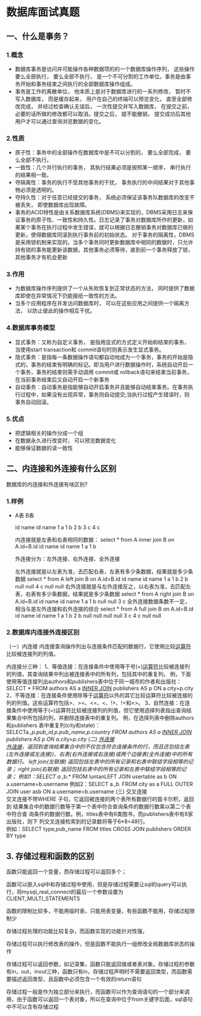 #  数据库面试真题

##  一、什么是事务？

###  1.概念

* 数据库事务是访问并可能操作各种数据项的的一个数据库操作序列， 这些操作要么全部执行， 要么全部不执行， 是一个不可分割的工作单位。事务是由事务开始和事务结束之间执行的全部数据库操作组成。
* 事务是工作的离散单位， 他本质上是对于数据库进行的一系列修改， 暂时不写入数据库， 而是缓存起来， 用户在自己的终端可以预览变化， 直至全部修改完成， 并经过检查确认无误后， 一次性提交并写入数据库， 在提交之前， 必要的话所做的修改都可以取消。提交之后， 就不能撤销， 提交成功后其他用户才可以通过查询浏览数据的变化。

###  2.性质

* 原子性：事务中的全部操作在数据库中是不可以分割的， 要么全部完成， 要么全部不执行。
* 一致性：几个并行执行的事务， 其执行结果必须是按照某一顺序， 串行执行的结果相一致。
* 夺隔离性：事务的执行不受其他事务的干扰， 事务执行的中间结果对于其他事物必须是透明的。
* 夺持久性：对于任意已经提交的事务， 系统必须保证该事务队数据库的改变不被丢失， 即使数据库出现故障。
* 事务的ACID特性是由关系数据库系统(DBMS)来实现的，DBMS采用日志来保证事务的原子性、一致性和持久性。日志记录了事务对数据库所作的更新，如果某个事务在执行过程中发生错误，就可以根据日志撤销事务对数据库已做的更新，使得数据库同滚到执行事务前的初始状态。
  对于事务的隔离性，DBMS是采用锁机制来实现的。当多个事务同时更新数据库中相同的数据时，只允许持有锁的事务能更新该数据，其他事务必须等待，直到前一个事务释放了锁，其他事务才有机会更新 

###  3.作用

* 为数据库操作序列提供了一个从失败恢复到正常状态的方法， 同时提供了数据库即使在异常情况下仍能报纸一致性的方法。
* 当多个应用程序在并发访问数据库时， 可以在这些应用之间提供一个隔离方法， 以防止彼此的操作相互干扰。

###  4.数据库事务模型

* 显式事务：又称为自定义事务， 是指用显式的方式定义开始和结束的事务， 当使用start transaction和 commit语句时则表示发生显式事务。
* 隐式事务：是指每一条数据操作语句都自动地成为一个事务，事务的开始是隐式的，事务的结束有明确的标记。即当用户进行数据操作时，系统自动开启一个事务，事务的结束则需手动调用 commit或 rollback语句来结束当前事务，在当前事务结束后又自动开启一个新事务
* 自动事务：自动事务是指能够自动开启事务并且能够自动结束事务。在事务执行过程中，如果没有出现异常，事务则自动提交;当执行过程产生错误时，则事务自动回滚。

###  5.优点

* 把逻辑相关的操作分成一个组
* 在数据永久进行改变时， 可以预览数据变化
* 能够保证数据的读一致性

##  二、内连接和外连接有什么区别

数据库的内连接和外连接有啥区别?

###  1.样例

* A表                B表

  id      name            id      name
  1          a                1       b
  2          b                3       c
  4          c

  内连接就是左表和右表相同的数据：
  select * from A inner join B on A.id=B.id
  id      name            id      name
  1          a                1       b

  外连接分为：左外连接、右外连接、全外连接

  左外连接就是以左表为准，去匹配右表，左表有多少条数据，结果就是多少条数据
  select * from A left join B on A.id=B.id
  id      name            id     name
  1          a                1       b
  2          b                null      null
  4          c                null      null
  右外连接就是与左外连接反之，以右表为准，去匹配左表，右表有多少条数据，结果就是多少条数据
  select * from A right join B on A.id=B.id
  id      name            id     name
  1          a                1       b
  null        null               3       c
  全外连接数据条数不一定，相当与是左外连接和右外连接的综合
  select * from A full join B on A.id=B.id
  id      name            id      name
  1          a                1       b
  2          b                null      null
  null       null               3       c
  4          c                 null       null

 

###  2.数据库内连接外连接区别

（一）内连接
  内连接查询操作列出与连接条件匹配的数据行，它使用比较[运算符](http://zhidao.baidu.com/search?word=%E8%BF%90%E7%AE%97%E7%AC%A6&fr=qb_search_exp&ie=utf8)比较被连接列的列值。

内连接分三种：
  1、等值连接：在连接条件中使用等于号(=)[运算符](http://zhidao.baidu.com/search?word=%E8%BF%90%E7%AE%97%E7%AC%A6&fr=qb_search_exp&ie=utf8)比较被连接列的列值，其查询结果中列出被连接表中的所有列，包括其中的重复列。
  例，下面使用等值连接列出authors和publishers表中位于同一城市的作者和出版社：
  SELECT *
  FROM authors AS a [INNER JOIN](http://zhidao.baidu.com/search?word=INNER%20JOIN&fr=qb_search_exp&ie=utf8) publishers AS p
  ON a.city=p.city
  2、不等连接：在连接条件使用除等于[运算符](http://zhidao.baidu.com/search?word=%E8%BF%90%E7%AE%97%E7%AC%A6&fr=qb_search_exp&ie=utf8)以外的其它比较运算符比较被连接的
列的列值。这些运算符包括>、>=、<=、<、!>、!<和<>。
  3、自然连接：在连接条件中使用等于(=)运算符比较被连接列的列值，但它使用选择列表指出查询结果集合中所包括的列，并删除连接表中的重复列。
  例，在选择列表中删除authors 和publishers 表中重复列(city和state)：
  SELECTa.*,p.pub_id,p.pub_name,p.country
  FROM authors AS a [INNER JOIN](http://zhidao.baidu.com/search?word=INNER%20JOIN&fr=qb_search_exp&ie=utf8) publishers AS p
  ON a.city=p.city
(二) [外连接](http://zhidao.baidu.com/search?word=%E5%A4%96%E8%BF%9E%E6%8E%A5&fr=qb_search_exp&ie=utf8)  
  [外连接](http://zhidao.baidu.com/search?word=%E5%A4%96%E8%BF%9E%E6%8E%A5&fr=qb_search_exp&ie=utf8)，返回到查询结果集合中的不仅包含符合连接条件的行，而且还包括左表(左外连接或左连接))、右表(右外连接或右连接)或两个边接表(全外连接)中的所有数据行。
  left join(左联接) 返回包括左表中的所有记录和右表中联结字段相等的记录；
  right join(右联接) 返回包括右表中的所有记录和左表中联结字段相等的记录；
例如1：SELECT a.*,b.* FROM luntanLEFT JOIN usertable as b
   ON a.username=b.username
例如2：SELECT a.*,b.*
   FROM city as a FULL OUTER JOIN user asb
   ON a.username=b.username
(三) 交叉连接   
  交叉连接不带WHERE 子句，它返回被连接的两个表所有数据行的笛卡尔积，返回到
结果集合中的数据行数等于第一个表中符合查询条件的数据行数乘以第二个表中符合查
询条件的数据行数。例，titles表中有6类图书，而publishers表中有8家出版社，则下
列交叉连接检索到的记录数将等于6*8=48行。   
  例如：SELECT type,pub_name
   FROM titles CROSS JOIN publishers
   ORDER BY type

##  3. 存储过程和函数的区别

函数只能返回一个变量，而存储过程可以返回多个；

函数可以嵌入sql中和存储过程中使用，但是存储过程需要让sql的query可以执行，将mysql_real_connect的最后一个参数设置为CLIENT_MULTI_STATEMENTS

函数的限制比较多，不能用临时表，只能用表变量，有些函数不能用，存储过程限制少

存储过程处理的功能比较复杂，而函数实现的功能针对性强，

存储过程可以执行修改表的操作，但是函数不能执行一组修改全局数据库状态的操作

存储过程可以返回参数，如记录集，函数只能返回值或者表对象。存储过程的参数有in，out，inout三种，函数只有in，存储过程声明时不需要返回类型，而函数需要描述返回类型，且函数中必须包含一个有效的return语句

存储过程一般是作为独立部分来执行，而函数可以作为查询语句的一个部分来调用，由于函数可以返回一个表对象，所以在查询中位于from关键字后面，sql语句中不可以含有存储过程











